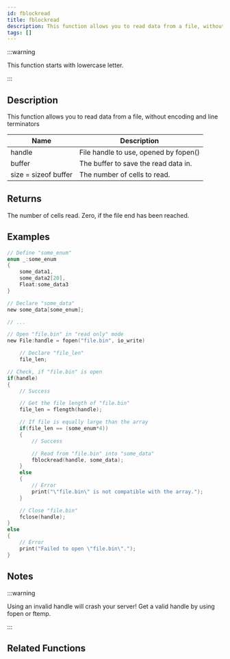 ```yaml
---
id: fblockread
title: fblockread
description: This function allows you to read data from a file, without encoding and line terminators.
tags: []
---
```


:::warning

This function starts with lowercase letter.

:::

## Description

This function allows you to read data from a file, without encoding and line terminators

| Name                 | Description                           |
| -------------------- | ------------------------------------- |
| handle               | File handle to use, opened by fopen() |
| buffer               | The buffer to save the read data in.  |
| size = sizeof buffer | The number of cells to read.          |

## Returns

The number of cells read. Zero, if the file end has been reached.

## Examples

```c
// Define "some_enum"
enum _:some_enum
{
	some_data1,
	some_data2[20],
	Float:some_data3
}

// Declare "some_data"
new some_data[some_enum];

// ...

// Open "file.bin" in "read only" mode
new File:handle = fopen("file.bin", io_write)

	// Declare "file_len"
	file_len;

// Check, if "file.bin" is open
if(handle)
{
	// Success

	// Get the file length of "file.bin"
	file_len = flength(handle);

	// If file is equally large than the array
	if(file_len == (some_enum*4))
	{
		// Success

		// Read from "file.bin" into "some_data"
		fblockread(handle, some_data);
	}
	else
	{
		// Error
		print("\"file.bin\" is not compatible with the array.");
	}

	// Close "file.bin"
	fclose(handle);
}
else
{
	// Error
	print("Failed to open \"file.bin\".");
}
```

## Notes

:::warning

Using an invalid handle will crash your server! Get a valid handle by using fopen or ftemp.

:::

## Related Functions

